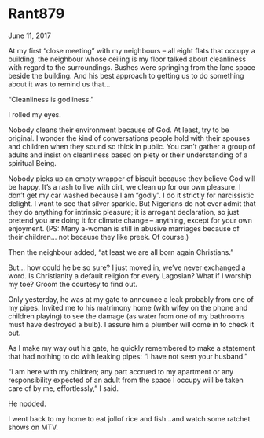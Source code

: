 # Rant879


June 11, 2017

At my first “close meeting” with my neighbours – all eight flats that occupy a building, the neighbour whose ceiling is my floor talked about cleanliness with regard to the surroundings. Bushes were springing from the lone space beside the building. And his best approach to getting us to do something about it was to remind us that…

“Cleanliness is godliness.”

I rolled my eyes.

Nobody cleans their environment because of God. At least, try to be original. I wonder the kind of conversations people hold with their spouses and children when they sound so thick in public. You can’t gather a group of adults and insist on cleanliness based on piety or their understanding of a spiritual Being.

Nobody picks up an empty wrapper of biscuit because they believe God will be happy. It’s a rash to live with dirt, we clean up for our own pleasure. I don’t get my car washed because I am “godly”. I do it strictly for narcissistic delight. I want to see that silver sparkle. But Nigerians do not ever admit that they do anything for intrinsic pleasure; it is arrogant declaration, so just pretend you are doing it for climate change – anything, except for your own enjoyment. (PS: Many a-woman is still in abusive marriages because of their children… not because they like preek. Of course.)

Then the neighbour added, “at least we are all born again Christians.”

But… how could he be so sure? I just moved in, we’ve never exchanged a word. Is Christianity a default religion for every Lagosian? What if I worship my toe? Groom the courtesy to find out.

Only yesterday, he was at my gate to announce a leak probably from one of my pipes. Invited me to his matrimony home (with wifey on the phone and children playing) to see the damage (as water from one of my bathrooms must have destroyed a bulb). I assure him a plumber will come in to check it out.

As I make my way out his gate, he quickly remembered to make a statement that had nothing to do with leaking pipes: “I have not seen your husband.”

“I am here with my children; any part accrued to my apartment or any responsibility expected of an adult from the space I occupy will be taken care of by me, effortlessly,” I said.

He nodded.

I went back to my home to eat jollof rice and fish...and watch some ratchet shows on MTV.